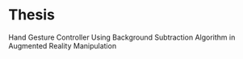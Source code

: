 Thesis
======

Hand Gesture Controller Using Background Subtraction Algorithm in Augmented Reality Manipulation
